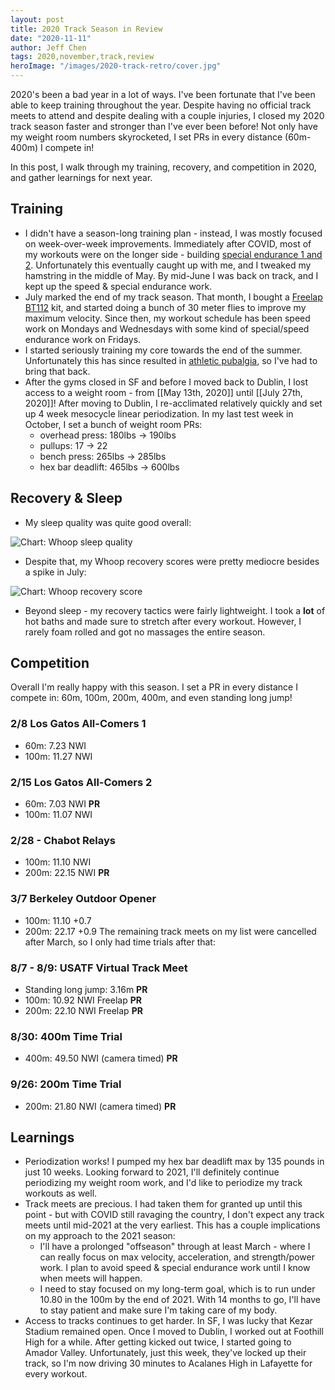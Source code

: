 ```yaml
---
layout: post
title: 2020 Track Season in Review
date: "2020-11-11"
author: Jeff Chen
tags: 2020,november,track,review
heroImage: "/images/2020-track-retro/cover.jpg"
---
```


2020's been a bad year in a lot of ways. I've been fortunate that I've been able to keep training throughout the year. Despite having no official track meets to attend and despite dealing with a couple injuries, I closed my 2020 track season faster and stronger than I've ever been before! Not only have my weight room numbers skyrocketed, I set PRs in every distance (60m-400m) I compete in!

In this post, I walk through my training, recovery, and competition in 2020, and gather learnings for next year.

<!-- excerpt -->

## Training

- I didn't have a season-long training plan - instead, I was mostly focused on week-over-week improvements. Immediately after COVID, most of my workouts were on the longer side - building [special endurance 1 and 2](http://www.hurdlecentral.com/Docs/PlanningPeriodization/Young_WhatIsTheDifferenceBetweenSpeedEndurance.pdf). Unfortunately this eventually caught up with me, and I tweaked my hamstring in the middle of May. By mid-June I was back on track, and I kept up the speed & special endurance work.
- July marked the end of my track season. That month, I bought a [Freelap BT112](https://store.simplifaster.com/product/freelap-pro-bt112/) kit, and started doing a bunch of 30 meter flies to improve my maximum velocity. Since then, my workout schedule has been speed work on Mondays and Wednesdays with some kind of special/speed endurance work on Fridays.
- I started seriously training my core towards the end of the summer. Unfortunately this has since resulted in [athletic pubalgia](https://en.wikipedia.org/wiki/Athletic_pubalgia), so I've had to bring that back.
- After the gyms closed in SF and before I moved back to Dublin, I lost access to a weight room - from [[May 13th, 2020]] until [[July 27th, 2020]]! After moving to Dublin, I re-acclimated relatively quickly and set up 4 week mesocycle linear periodization. In my last test week in October, I set a bunch of weight room PRs:
  - overhead press: 180lbs -> 190lbs
  - pullups: 17 -> 22
  - bench press: 265lbs -> 285lbs
  - hex bar deadlift: 465lbs -> 600lbs

## Recovery & Sleep

- My sleep quality was quite good overall:

![Chart: Whoop sleep quality](/images/2020-track-retro/sleep.png)

- Despite that, my Whoop recovery scores were pretty mediocre besides a spike in July:

![Chart: Whoop recovery score](/images/2020-track-retro/recovery.png)

- Beyond sleep - my recovery tactics were fairly lightweight. I took a **lot** of hot baths and made sure to stretch after every workout. However, I rarely foam rolled and got no massages the entire season.

## Competition

Overall I'm really happy with this season. I set a PR in every distance I compete in: 60m, 100m, 200m, 400m, and even standing long jump!

### **2/8 Los Gatos All-Comers 1**

- 60m: 7.23 NWI
- 100m: 11.27 NWI

### **2/15 Los Gatos All-Comers 2**

- 60m: 7.03 NWI **PR**
- 100m: 11.07 NWI

### **2/28 - Chabot Relays**

- 100m: 11.10 NWI
- 200m: 22.15 NWI **PR**

### **3/7 Berkeley Outdoor Opener**

- 100m: 11.10 +0.7
- 200m: 22.17 +0.9
  The remaining track meets on my list were cancelled after March, so I only had time trials after that:

### **8/7 - 8/9: USATF Virtual Track Meet**

- Standing long jump: 3.16m **PR**
- 100m: 10.92 NWI Freelap **PR**
- 200m: 22.10 NWI Freelap **PR**

### **8/30: 400m Time Trial**

- 400m: 49.50 NWI (camera timed) **PR**

### **9/26: 200m Time Trial**

- 200m: 21.80 NWI (camera timed) **PR**

## Learnings

- Periodization works! I pumped my hex bar deadlift max by 135 pounds in just 10 weeks. Looking forward to 2021, I'll definitely continue periodizing my weight room work, and I'd like to periodize my track workouts as well.
- Track meets are precious. I had taken them for granted up until this point - but with COVID still ravaging the country, I don't expect any track meets until mid-2021 at the very earliest. This has a couple implications on my approach to the 2021 season:
  - I'll have a prolonged "offseason" through at least March - where I can really focus on max velocity, acceleration, and strength/power work. I plan to avoid speed & special endurance work until I know when meets will happen.
  - I need to stay focused on my long-term goal, which is to run under 10.80 in the 100m by the end of 2021. With 14 months to go, I'll have to stay patient and make sure I'm taking care of my body.
- Access to tracks continues to get harder. In SF, I was lucky that Kezar Stadium remained open. Once I moved to Dublin, I worked out at Foothill High for a while. After getting kicked out twice, I started going to Amador Valley. Unfortunately, just this week, they've locked up their track, so I'm now driving 30 minutes to Acalanes High in Lafayette for every workout.
